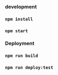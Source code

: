 ### development

### `npm install`

### `npm start`

### Deployment

### `npm run build`

### `npm run deploy:test` 
